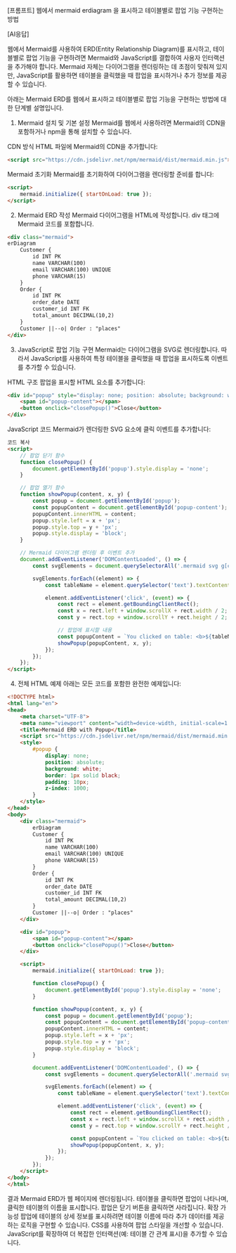 [프롬프트]
웹에서 mermaid erdiagram 을 표시하고 테이블별로 팝업 기능 구현하는 방법

[AI응답]

웹에서 Mermaid를 사용하여 ERD(Entity Relationship Diagram)를 표시하고, 테이블별로 팝업 기능을 구현하려면 Mermaid와 JavaScript를 결합하여 사용자 인터랙션을 추가해야 합니다. Mermaid 자체는 다이어그램을 렌더링하는 데 초점이 맞춰져 있지만, JavaScript를 활용하면 테이블을 클릭했을 때 팝업을 표시하거나 추가 정보를 제공할 수 있습니다.

아래는 Mermaid ERD를 웹에서 표시하고 테이블별로 팝업 기능을 구현하는 방법에 대한 단계별 설명입니다.

1. Mermaid 설치 및 기본 설정
Mermaid를 웹에서 사용하려면 Mermaid의 CDN을 포함하거나 npm을 통해 설치할 수 있습니다.

CDN 방식
HTML 파일에 Mermaid의 CDN을 추가합니다:


```html
<script src="https://cdn.jsdelivr.net/npm/mermaid/dist/mermaid.min.js"></script>
```

Mermaid 초기화
Mermaid를 초기화하여 다이어그램을 렌더링할 준비를 합니다:
```html
<script>
    mermaid.initialize({ startOnLoad: true });
</script>
```

2. Mermaid ERD 작성
Mermaid 다이어그램을 HTML에 작성합니다. div 태그에 Mermaid 코드를 포함합니다.
```html
<div class="mermaid">
erDiagram
    Customer {
        id INT PK
        name VARCHAR(100)
        email VARCHAR(100) UNIQUE
        phone VARCHAR(15)
    }
    Order {
        id INT PK
        order_date DATE
        customer_id INT FK
        total_amount DECIMAL(10,2)
    }
    Customer ||--o| Order : "places"
</div>
```



3. JavaScript로 팝업 기능 구현
Mermaid는 다이어그램을 SVG로 렌더링합니다. 따라서 JavaScript를 사용하여 특정 테이블을 클릭했을 때 팝업을 표시하도록 이벤트를 추가할 수 있습니다.

HTML 구조
팝업을 표시할 HTML 요소를 추가합니다:

```html
<div id="popup" style="display: none; position: absolute; background: white; border: 1px solid black; padding: 10px;">
    <span id="popup-content"></span>
    <button onclick="closePopup()">Close</button>
</div>
```


JavaScript 코드
Mermaid가 렌더링한 SVG 요소에 클릭 이벤트를 추가합니다:

```HTML
코드 복사
<script>
    // 팝업 닫기 함수
    function closePopup() {
        document.getElementById('popup').style.display = 'none';
    }

    // 팝업 열기 함수
    function showPopup(content, x, y) {
        const popup = document.getElementById('popup');
        const popupContent = document.getElementById('popup-content');
        popupContent.innerHTML = content;
        popup.style.left = x + 'px';
        popup.style.top = y + 'px';
        popup.style.display = 'block';
    }

    // Mermaid 다이어그램 렌더링 후 이벤트 추가
    document.addEventListener('DOMContentLoaded', () => {
        const svgElements = document.querySelectorAll('.mermaid svg g[class="classGroup"]'); // Mermaid 테이블 그룹 선택

        svgElements.forEach((element) => {
            const tableName = element.querySelector('text').textContent; // 테이블 이름 가져오기

            element.addEventListener('click', (event) => {
                const rect = element.getBoundingClientRect();
                const x = rect.left + window.scrollX + rect.width / 2;
                const y = rect.top + window.scrollY + rect.height / 2;

                // 팝업에 표시할 내용
                const popupContent = `You clicked on table: <b>${tableName}</b>`;
                showPopup(popupContent, x, y);
            });
        });
    });
</script>
```

4. 전체 HTML 예제
아래는 모든 코드를 포함한 완전한 예제입니다:

```html
<!DOCTYPE html>
<html lang="en">
<head>
    <meta charset="UTF-8">
    <meta name="viewport" content="width=device-width, initial-scale=1.0">
    <title>Mermaid ERD with Popup</title>
    <script src="https://cdn.jsdelivr.net/npm/mermaid/dist/mermaid.min.js"></script>
    <style>
        #popup {
            display: none;
            position: absolute;
            background: white;
            border: 1px solid black;
            padding: 10px;
            z-index: 1000;
        }
    </style>
</head>
<body>
    <div class="mermaid">
        erDiagram
        Customer {
            id INT PK
            name VARCHAR(100)
            email VARCHAR(100) UNIQUE
            phone VARCHAR(15)
        }
        Order {
            id INT PK
            order_date DATE
            customer_id INT FK
            total_amount DECIMAL(10,2)
        }
        Customer ||--o| Order : "places"
    </div>

    <div id="popup">
        <span id="popup-content"></span>
        <button onclick="closePopup()">Close</button>
    </div>

    <script>
        mermaid.initialize({ startOnLoad: true });

        function closePopup() {
            document.getElementById('popup').style.display = 'none';
        }

        function showPopup(content, x, y) {
            const popup = document.getElementById('popup');
            const popupContent = document.getElementById('popup-content');
            popupContent.innerHTML = content;
            popup.style.left = x + 'px';
            popup.style.top = y + 'px';
            popup.style.display = 'block';
        }

        document.addEventListener('DOMContentLoaded', () => {
            const svgElements = document.querySelectorAll('.mermaid svg g[class="classGroup"]');

            svgElements.forEach((element) => {
                const tableName = element.querySelector('text').textContent;

                element.addEventListener('click', (event) => {
                    const rect = element.getBoundingClientRect();
                    const x = rect.left + window.scrollX + rect.width / 2;
                    const y = rect.top + window.scrollY + rect.height / 2;

                    const popupContent = `You clicked on table: <b>${tableName}</b>`;
                    showPopup(popupContent, x, y);
                });
            });
        });
    </script>
</body>
</html>
```

결과
Mermaid ERD가 웹 페이지에 렌더링됩니다.
테이블을 클릭하면 팝업이 나타나며, 클릭한 테이블의 이름을 표시합니다.
팝업은 닫기 버튼을 클릭하면 사라집니다.
확장 가능성
팝업에 테이블의 상세 정보를 표시하려면 테이블 이름에 따라 추가 데이터를 제공하는 로직을 구현할 수 있습니다.
CSS를 사용하여 팝업 스타일을 개선할 수 있습니다.
JavaScript를 확장하여 더 복잡한 인터랙션(예: 테이블 간 관계 표시)을 추가할 수 있습니다.


